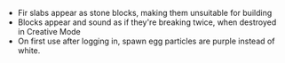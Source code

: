 * Fir slabs appear as stone blocks, making them unsuitable for building
* Blocks appear and sound as if they're breaking twice, when destroyed in Creative Mode
* On first use after logging in, spawn egg particles are purple instead of white.
